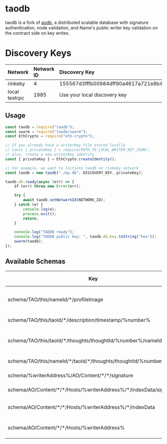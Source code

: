 # taodb

taodb is a fork of [aodb](https://gitlab.paramation.com/paramation-public/aodb), a distributed scalable database with signature authentication, node validation, and Name's public writer key validation on the contract side on key writes.

# Discovery Keys

| Network       | Network ID | Discovery Key                                                    |
| ------------- | :--------- | :--------------------------------------------------------------- |
| rinkeby       | 4          | 155567d3fffb00984dff90a4617a721e8b4d76eabbcf00e168639d287b5edd6e |
| local testrpc | 1985       | Use your local discovery key                                     |

## Usage

```js
const taodb = require("taodb");
const swarm = require("taodb/swarm");
const EthCrypto = require("eth-crypto");

// If you already have a writerKey file stored locally
// const { privateKey } = require(PATH_TO_LOCAL_WRITER_KEY_JSON);
// else, create a new writerKey identity
const { privateKey } = EthCrypto.createIdentity();

// For example, we want to initiate taodb on rinkeby network
const taodb = new taodb("./my.db", DISCOVERY_KEY, privateKey);

taodb.db.ready(async (err) => {
	if (err) throw new Error(err);

	try {
		await taodb.setNetworkId(NETWORK_ID);
	} catch (e) {
		console.log(e);
		process.exit();
		return;
	}

	console.log("TAODB ready");
	console.log("TAODB public key: ", taodb.db.key.toString("hex"));
	swarm(taodb);
});
```

## Available Schemas

| Key                                                                  | Value Description               |
| -------------------------------------------------------------------- | :------------------------------ |
| schema/TAO/this/nameId/\*/profileImage                               | Name's base64 profile image     |
| schema/TAO/this/taoId/\*/description/timestamp/%number%              | TAO Description                 |
| schema/TAO/this/taoId/\*/thoughts/thoughtId/%number%/nameId/\*       | Name's Thought for specific TAO |
| schema/TAO/this/nameId/\*/taoId/\*/thoughts/thoughtId/%number%       | Pointer key to ^^               |
| schema/%writerAddress%/AO/Content/\*/\*/signature                    | User Content                    |
| schema/AO/Content/\*/\*/Hosts/%writerAddress%/\*/indexData/signature | Content Host                    |
| schema/AO/Content/\*/\*/Hosts/%writerAddress%/\*/indexData           | Content Host indexData          |
| schema/AO/Content/\*/\*/Hosts/%writerAddress%                        | Content Host timestamp          |
